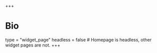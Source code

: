 +++
# Bio
type = "widget_page"
headless = false  # Homepage is headless, other widget pages are not.
+++
